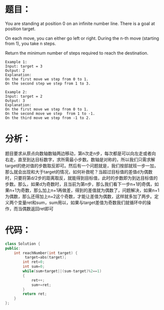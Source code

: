 题目：
==
You are standing at position 0 on an infinite number line. There is a goal at position target.

On each move, you can either go left or right. During the n-th move (starting from 1), you take n steps.

Return the minimum number of steps required to reach the destination.
```
Example 1:
Input: target = 3
Output: 2
Explanation:
On the first move we step from 0 to 1.
On the second step we step from 1 to 3.
```
```
Example 2:
Input: target = 2
Output: 3
Explanation:
On the first move we step from 0 to 1.
On the second move we step  from 1 to -1.
On the third move we step from -1 to 2.
```
分析：
==
题目要求从原点向数轴数轴两边移动，第n次走n步，每次都是可以向左走或者向右走，直至到达目标数字，求所需最小步数。数轴是对称的，所以我们只需求解target的绝对值的步数取反即可。然后有一个问题就是，我们按部就班一步一加，那么就会出现和大于target的情况，如何补救呢？当超过目标值的差值d为偶数时，只要将第d/2步的距离取反，就能得到目标值，此时的步数即为到达目标值的步数。那么，如果d为奇数时，且当前为第n步，那么我们看下一步n+1的奇偶，如果n+1为奇数，那么加上n+1再做差，得到的差值就为偶数了，问题解决，如果n+1为偶数，那么还得加上n+2这个奇数，才能让差值为偶数，这样就多加了两步。定义两个变量ret和sum，sum用以，如果与target差值为奇数我们就循环中的操作，而当偶数返回ret即可

代码：
==
```C++
class Solution {
public:
    int reachNumber(int target) {
         target=abs(target);
        int ret=0;
        int sum=0;
        while(sum<target||(sum-target)%2==1) 
        {
            ret++;
            sum+=ret;
        }
        return ret;
    }
};
```
